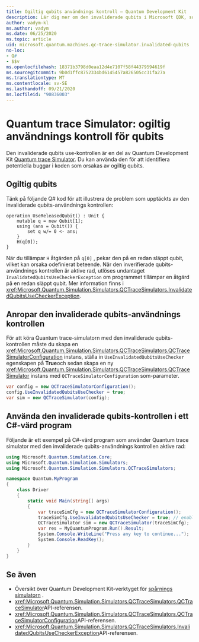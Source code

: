 ```yaml
---
title: Ogiltig qubits användnings kontroll – Quantum Development Kit
description: Lär dig mer om den invaliderade qubits i Microsoft QDK, som använder Quantum trace Simulator för att kontrol lera Q# koden för potentiellt ogiltig qubits.
author: vadym-kl
ms.author: vadym
ms.date: 06/25/2020
ms.topic: article
uid: microsoft.quantum.machines.qc-trace-simulator.invalidated-qubits
no-loc:
- Q#
- $$v
ms.openlocfilehash: 18371b3798d0eaa12d4e7107f58f44379594619f
ms.sourcegitcommit: 9b0d1ffc8752334bd6145457a826505cc31fa27a
ms.translationtype: MT
ms.contentlocale: sv-SE
ms.lasthandoff: 09/21/2020
ms.locfileid: "90836003"
---
```

# <a name="quantum-trace-simulator-invalidated-qubits-use-checker"></a>Quantum trace Simulator: ogiltig användnings kontroll för qubits

Den invaliderade qubits use-kontrollen är en del av Quantum Development Kit [Quantum trace Simulator](xref:microsoft.quantum.machines.qc-trace-simulator.intro). Du kan använda den för att identifiera potentiella buggar i koden som orsakas av ogiltig qubits. 

## <a name="invalid-qubits"></a>Ogiltig qubits

Tänk på följande Q# kod för att illustrera de problem som upptäckts av den invaliderade qubits-användnings kontrollen:

```qsharp
operation UseReleasedQubit() : Unit {
    mutable q = new Qubit[1];
    using (ans = Qubit()) {
        set q w/= 0 <- ans;
    }
    H(q[0]);
}
```

När du tillämpar `H` åtgärden på `q[0]` , pekar den på en redan släppt qubit, vilket kan orsaka odefinierat beteende. När den inverifierade qubits-användnings kontrollen är aktive rad, utlöses undantaget `InvalidatedQubitsUseCheckerException` om programmet tillämpar en åtgärd på en redan släppt qubit. Mer information finns i <xref:Microsoft.Quantum.Simulation.Simulators.QCTraceSimulators.InvalidatedQubitsUseCheckerException>.

## <a name="invoking-the-invalidated-qubits-use-checker"></a>Anropar den invaliderade qubits-användnings kontrollen

För att köra Quantum trace-simulatorn med den invaliderade qubits-kontrollen måste du skapa en <xref:Microsoft.Quantum.Simulation.Simulators.QCTraceSimulators.QCTraceSimulatorConfiguration> instans, ställa in `UseInvalidatedQubitsUseChecker` egenskapen på **True**och sedan skapa en ny <xref:Microsoft.Quantum.Simulation.Simulators.QCTraceSimulators.QCTraceSimulator> instans med `QCTraceSimulatorConfiguration` som-parameter. 

```csharp
var config = new QCTraceSimulatorConfiguration();
config.UseInvalidatedQubitsUseChecker = true;
var sim = new QCTraceSimulator(config);
```


## <a name="using-the-invalidated-qubits-use-checker-in-a-c-host-program"></a>Använda den invaliderade qubits-kontrollen i ett C#-värd program

Följande är ett exempel på C#-värd program som använder Quantum trace simulator med den invaliderade qubits-användnings kontrollen aktive rad: 

```csharp
using Microsoft.Quantum.Simulation.Core;
using Microsoft.Quantum.Simulation.Simulators;
using Microsoft.Quantum.Simulation.Simulators.QCTraceSimulators;

namespace Quantum.MyProgram
{
    class Driver
    {
        static void Main(string[] args)
        {
            var traceSimCfg = new QCTraceSimulatorConfiguration();
            traceSimCfg.UseInvalidatedQubitsUseChecker = true; // enables UseInvalidatedQubitsUseChecker
            QCTraceSimulator sim = new QCTraceSimulator(traceSimCfg);
            var res = MyQuantumProgram.Run().Result;
            System.Console.WriteLine("Press any key to continue...");
            System.Console.ReadKey();
        }
    }
}
```

## <a name="see-also"></a>Se även

- Översikt över Quantum Development Kit-verktyget för [spårnings simulatorn](xref:microsoft.quantum.machines.qc-trace-simulator.intro) .
- <xref:Microsoft.Quantum.Simulation.Simulators.QCTraceSimulators.QCTraceSimulator>API-referensen.
- <xref:Microsoft.Quantum.Simulation.Simulators.QCTraceSimulators.QCTraceSimulatorConfiguration>API-referensen.
- <xref:Microsoft.Quantum.Simulation.Simulators.QCTraceSimulators.InvalidatedQubitsUseCheckerException>API-referensen.